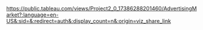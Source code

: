 https://public.tableau.com/views/Project2_0_17386288201460/AdvertisingMarket?:language=en-US&:sid=&:redirect=auth&:display_count=n&:origin=viz_share_link
